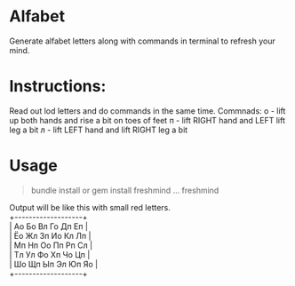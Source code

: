 # Alfabet
Generate alfabet letters along with commands in terminal to refresh your mind.

# Instructions:
Read out lod letters and do commands in the same time.
Commnads:
  о - lift up both hands and rise a bit on toes of feet
  п - lift RIGHT hand and LEFT lift leg a bit
  л - lift LEFT hand and lift RIGHT leg a bit

# Usage
> bundle install
 or 
> gem install freshmind
...
> freshmind

Output will be like this with small red letters.  
+-------------------+  
| Ао Бо Вл Го Дп Еп |   
| Ёо Жл Зп Ио Кл Лп |  
| Мп Нп Оо Пп Рп Сл |  
| Тл Ул Фо Хп Чо Цп |  
| Шо Щп Ып Эл Юп Яо |  
+-------------------+  


